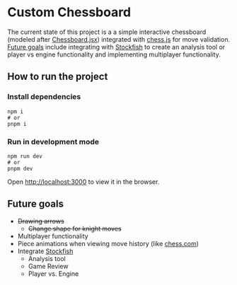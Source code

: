 # Custom Chessboard

The current state of this project is a a simple interactive chessboard (modeled after [Chessboard.jsx](https://github.com/willb335/chessboardjsx)) integrated with [chess.js](https://github.com/jhlywa/chess.js) for move validation. [Future goals](#future-goals) include integrating with [Stockfish](https://stockfishchess.org/) to create an analysis tool or player vs engine functionality and implementing multiplayer functionality.

## How to run the project

### Install dependencies

```
npm i
# or
pnpm i
```

### Run in development mode

```
npm run dev
# or
pnpm dev
```

Open [http://localhost:3000](http://localhost:3000) to view it in the browser.

## Future goals

- ~~Drawing arrows~~
  - ~~Change shape for knight moves~~
- Multiplayer functionality
- Piece animations when viewing move history (like [chess.com](https://www.chess.com))
- Integrate [Stockfish](https://stockfishchess.org/)
  - Analysis tool
  - Game Review
  - Player vs. Engine
